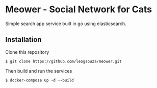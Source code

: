 # Meower - Social Network for Cats
Simple search app service built in go using elasticsearch. 

## Installation

Clone this repository
```
$ git clone https://github.com/leogsouza/meower.git
```

Then build and run the services
```
$ docker-compose up -d --build
```
